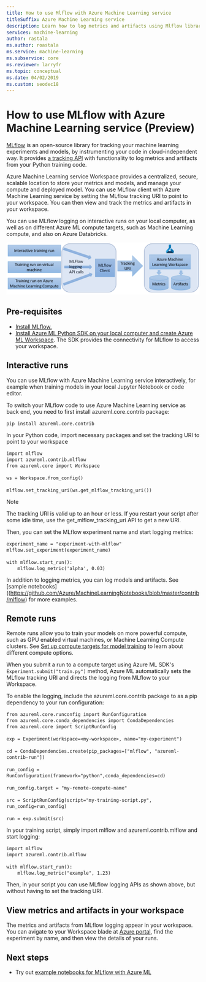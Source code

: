 ```yaml
---
title: How to use Mlflow with Azure Machine Learning service
titleSuffix: Azure Machine Learning service
description: Learn how to log metrics and artifacts using Mlflow library to Azure Machine Learning service
services: machine-learning
author: rastala
ms.author: roastala
ms.service: machine-learning
ms.subservice: core
ms.reviewer: larryfr
ms.topic: conceptual
ms.date: 04/02/2019
ms.custom: seodec18
---
```


# How to use MLflow with Azure Machine Learning service (Preview)

[MLflow](https://www.mlflow.org) is an open-source library for tracking your machine learning experiments and models, by instrumenting your code in cloud-independent way. It provides [a tracking API](https://mlflow.org/docs/latest/quickstart.html#using-the-tracking-api) with functionality to log metrics and artifacts from your Python training code.

Azure Machine Learning service Workspace provides a centralized, secure, scalable location to store your metrics and models, and manage your compute and deployed model. You can use MLflow client with Azure Machine Learning service by setting the MLflow tracking URI to point to your workspace. You can then view and track the metrics and artifacts in your workspace.

You can use MLflow logging on interactive runs on your local computer, as well as on different Azure ML compute targets, such as Machine Learning compute, and also on Azure Databricks.

![mlflow with azure machine learning diagram](./media/how-to-use-mlflow-with-azureml/mlflow_diagram.PNG)

## Pre-requisites

 * [Install MLflow.](https://mlflow.org/docs/latest/quickstart.html)
 * [Install Azure ML Python SDK on your local computer and create Azure ML Workspace](setup-create-workspace.md). The SDK provides the connectivity for MLflow to access your workspace.

## Interactive runs

You can use MLflow with Azure Machine Learning service interactively, for example when training models in your local Jupyter Notebook or code editor. 

To switch your MLflow code to use Azure Machine Learning service as back end, you need to first install azureml.core.contrib package:

```
pip install azureml.core.contrib
```

In your Python code, import necessary packages and set the tracking URI to point to your workspace

```
import mlflow
import azureml.contrib.mlflow
from azureml.core import Workspace

ws = Workspace.from_config()

mlflow.set_tracking_uri(ws.get_mlflow_tracking_uri())
```

>[!NOTE]
>The tracking URI is valid up to an hour or less. If you restart your script after some idle time, use the get_mlflow_tracking_uri API to get a new URI.

Then, you can set the MLflow experiment name and start logging metrics:

```
experiment_name = "experiment-with-mlflow"
mlflow.set_experiment(experiment_name)

with mlflow.start_run():
    mlflow.log_metric('alpha', 0.03)
```

In addition to logging metrics, you can log models and artifacts. See [sample notebooks]((https://github.com/Azure/MachineLearningNotebooks/blob/master/contrib/mlflow) for more examples.

## Remote runs

Remote runs allow you to train your models on more powerful compute, such as GPU enabled virtual machines, or Machine Learning Compute clusters. See [Set up compute targets for model training](how-to-set-up-training-targets.md) to learn about different compute options.

When you submit a run to a compute target using Azure ML SDK's ```Experiment.submit("train.py")``` method, Azure ML automatically sets the MLflow tracking URI and directs the logging from MLflow to your Workspace. 

To enable the logging, include the azureml.core.contrib package to as a pip dependency to your run configuration: 

```
from azureml.core.runconfig import RunConfiguration
from azureml.core.conda_dependencies import CondaDependencies
from azureml.core import ScriptRunConfig

exp = Experiment(workspace=<my-workspace>, name="my-experiment")

cd = CondaDependencies.create(pip_packages=["mlflow", "azureml-contrib-run"])

run_config = RunConfiguration(framework="python",conda_dependencies=cd)

run_config.target = "my-remote-compute-name"

src = ScriptRunConfig(script="my-training-script.py", run_config=run_config)

run = exp.submit(src)
```

In your training script, simply import mlflow and azureml.contrib.mlflow and start logging:

```
import mlflow
import azureml.contrib.mlflow

with mlflow.start_run():
    mlflow.log_metric("example", 1.23)
```

Then, in your script you can use MLflow logging APIs as shown above, but without having to set the tracking URI.

## View metrics and artifacts in your workspace

The metrics and artifacts from MLflow logging appear in your workspace. You can avigate to your Workspace blade at [Azure portal](https://portal.azure.com), find the experiment by name, and then view the details of your runs.

## Next steps

 * Try out [example notebooks for MLflow with Azure ML](https://github.com/Azure/MachineLearningNotebooks/blob/master/contrib/mlflow)
